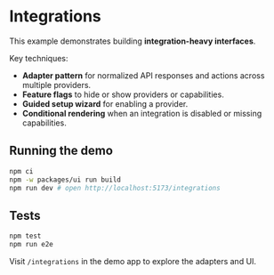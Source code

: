 # Integrations

This example demonstrates building **integration-heavy interfaces**.

Key techniques:

- **Adapter pattern** for normalized API responses and actions across
  multiple providers.
- **Feature flags** to hide or show providers or capabilities.
- **Guided setup wizard** for enabling a provider.
- **Conditional rendering** when an integration is disabled or missing
  capabilities.

## Running the demo

```bash
npm ci
npm -w packages/ui run build
npm run dev # open http://localhost:5173/integrations
```

## Tests

```bash
npm test
npm run e2e
```

Visit `/integrations` in the demo app to explore the adapters and UI.
